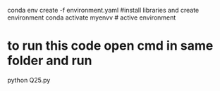 conda env create -f environment.yaml  #install libraries and create environment
conda activate myenvv # active environment
# to run this code open cmd in same folder and run
 python Q25.py